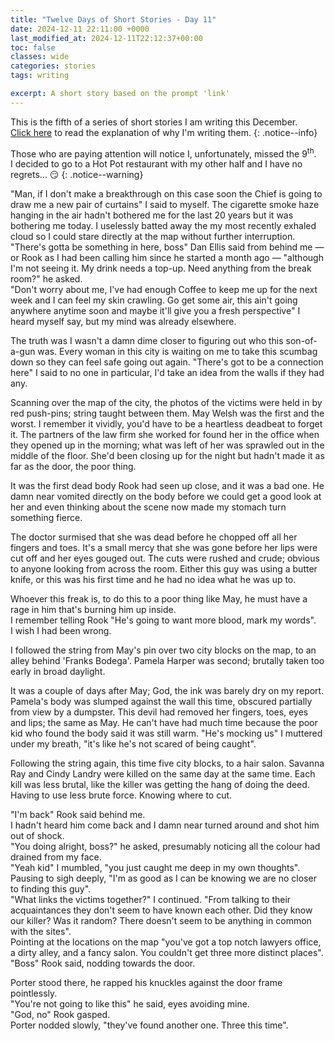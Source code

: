 ```yaml
---
title: "Twelve Days of Short Stories - Day 11"
date: 2024-12-11 22:11:00 +0000
last_modified_at: 2024-12-11T22:12:37+00:00
toc: false
classes: wide
categories: stories
tags: writing

excerpt: A short story based on the prompt 'link'
---
```


This is the fifth of a series of short stories I am writing this December.\
[Click here](2024-11-24-12-days-of-short-stories.md) to read the explanation of why I'm writing them.
{: .notice--info}

Those who are paying attention will notice I, unfortunately, missed the 9<sup>th</sup>.\
I decided to go to a Hot Pot restaurant with my other half and I have no regrets... :smirk:
{: .notice--warning}

"Man, if I don't make a breakthrough on this case soon the Chief is going to draw me a new pair of curtains" I said to myself.
The cigarette smoke haze hanging in the air hadn't bothered me for the last 20 years but it was bothering me today.
I uselessly batted away the my most recently exhaled cloud so I could stare directly at the map without further interruption.\
"There's gotta be something in here, boss" Dan Ellis said from behind me &mdash; or Rook as I had been calling him since he started a month ago &mdash; "although I'm not seeing it. My drink needs a top-up. Need anything from the break room?" he asked.\
"Don't worry about me, I've had enough Coffee to keep me up for the next week and I can feel my skin crawling. Go get some air, this ain't going anywhere anytime soon and maybe it'll give you a fresh perspective" I heard myself say, but my mind was already elsewhere.

The truth was I wasn't a damn dime closer to figuring out who this son-of-a-gun was.
Every woman in this city is waiting on me to take this scumbag down so they can feel safe going out again.
"There's got to be a connection here" I said to no one in particular, I'd take an idea from the walls if they had any.

Scanning over the map of the city, the photos of the victims were held in by red push-pins; string taught between them.
May Welsh was the first and the worst.
I remember it vividly, you'd have to be a heartless deadbeat to forget it.
The partners of the law firm she worked for found her in the office when they opened up in the morning; what was left of her was sprawled out in the middle of the floor.
She'd been closing up for the night but hadn't made it as far as the door, the poor thing.

It was the first dead body Rook had seen up close, and it was a bad one.
He damn near vomited directly on the body before we could get a good look at her and even thinking about the scene now made my stomach turn something fierce.

The doctor surmised that she was dead before he chopped off all her fingers and toes.
It's a small mercy that she was gone before her lips were cut off and her eyes gouged out.
The cuts were rushed and crude; obvious to anyone looking from across the room.
Either this guy was using a butter knife, or this was his first time and he had no idea what he was up to.

Whoever this freak is, to do this to a poor thing like May, he must have a rage in him that's burning him up inside.\
I remember telling Rook "He's going to want more blood, mark my words".\
I wish I had been wrong.

I followed the string from May's pin over two city blocks on the map, to an alley behind 'Franks Bodega'.
Pamela Harper was second; brutally taken too early in broad daylight.

It was a couple of days after May; God, the ink was barely dry on my report.
Pamela's body was slumped against the wall this time, obscured partially from view by a dumpster.
This devil had removed her fingers, toes, eyes and lips; the same as May.
He can't have had much time because the poor kid who found the body said it was still warm.
"He's mocking us" I muttered under my breath, "it's like he's not scared of being caught".

Following the string again, this time five city blocks, to a hair salon.
Savanna Ray and Cindy Landry were killed on the same day at the same time.
Each kill was less brutal, like the killer was getting the hang of doing the deed.
Having to use less brute force.
Knowing where to cut.

"I'm back" Rook said behind me.\
I hadn't heard him come back and I damn near turned around and shot him out of shock.\
"You doing alright, boss?" he asked, presumably noticing all the colour had drained from my face.\
"Yeah kid" I mumbled, "you just caught me deep in my own thoughts".\
Pausing to sigh deeply, "I'm as good as I can be knowing we are no closer to finding this guy".\
"What links the victims together?" I continued.
"From talking to their acquaintances they don't seem to have known each other.
Did they know our killer?
Was it random?
There doesn't seem to be anything in common with the sites".\
Pointing at the locations on the map "you've got a top notch lawyers office, a dirty alley, and a fancy salon. You couldn't get three more distinct places".\
"Boss" Rook said, nodding towards the door.

Porter stood there, he rapped his knuckles against the door frame pointlessly.\
"You're not going to like this" he said, eyes avoiding mine.\
"God, no" Rook gasped.\
Porter nodded slowly, "they've found another one. Three this time".
